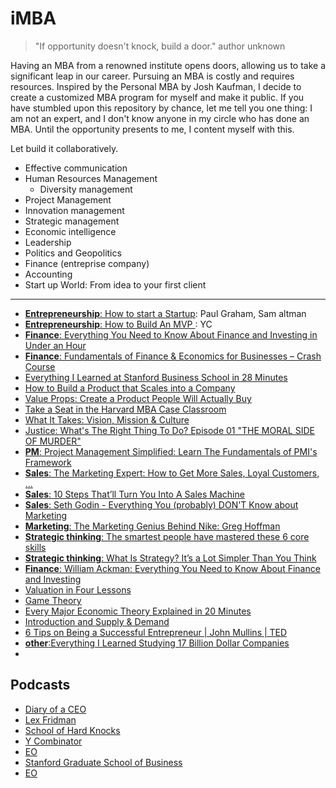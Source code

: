 # iMBA
> "If opportunity doesn't knock,
build a door." author unknown

Having an MBA from a renowned institute opens doors, allowing us to take a significant leap in our career. Pursuing an MBA is costly and requires resources. Inspired by the Personal MBA by Josh Kaufman, I decide to create a customized MBA program for myself and make it public. If you have stumbled upon this repository by chance, let me tell you one thing: I am not an expert, and I don't know anyone in my circle who has done an MBA. Until the opportunity presents to me, I content myself with this.

Let build it collaboratively. 

- Effective communication
- Human Resources Management
    * Diversity management
- Project Management
- Innovation management
- Strategic management
- Economic intelligence
- Leadership
- Politics and Geopolitics
- Finance (entreprise company)
- Accounting
- Start up World: From idea to your first client

---

- [__Entrepreneurship__: How to start a Startup](https://youtube.com/playlist?list=PL5q_lef6zVkaTY_cT1k7qFNF2TidHCe-1&si=UOieMmkygTZDG1mh): Paul Graham, Sam altman
- [__Entrepreneurship__: How to Build An MVP ](https://youtu.be/QRZ_l7cVzzU?si=InBvUsTcRd6EJLuv): YC
- [__Finance__: Everything You Need to Know About Finance and Investing in Under an Hour](https://youtu.be/WEDIj9JBTC8?si=hfysqMgmoi-U3xvb)
- [__Finance__: Fundamentals of Finance & Economics for Businesses – Crash Course](https://youtu.be/EJHPltmAULA?si=IpE_26eGJiNFjRl-)
- [Everything I Learned at Stanford Business School in 28 Minutes](https://youtu.be/vIkRbAvaQjs?si=QunhuCAbv7fK5TZB)
- [How to Build a Product that Scales into a Company
](https://youtu.be/r-98YRAF1dY?si=fAJnQP8Efz51UIkr)
- [Value Props: Create a Product People Will Actually Buy
](https://youtu.be/q8d9uuO1Cf4?si=KEyANS3er46U-CB9)
- [Take a Seat in the Harvard MBA Case Classroom](https://youtu.be/p7iwXvBnbIE?si=C0jV1B2RjEWhJFuU)
- [What It Takes: Vision, Mission & Culture](https://youtu.be/RI4UKUlnIDc?si=v4zE1ZT4jeDBhUhM)
- [Justice: What's The Right Thing To Do? Episode 01 "THE MORAL SIDE OF MURDER"](https://youtu.be/kBdfcR-8hEY?si=9a2ASFtYUqIBdVc9)
- [__PM__: Project Management Simplified: Learn The Fundamentals of PMI's Framework](https://youtu.be/ZKOL-rZ79gs?si=zgC1pVX7KbKE33w6)
- [__Sales__: The Marketing Expert: How to Get More Sales, Loyal Customers, ...](https://youtu.be/vM_1G1LCotU?si=xqK4Tcj9rSKFfYo_)
- [__Sales__: 10 Steps That’ll Turn You Into A Sales Machine](https://youtu.be/amdXa3CfzHw?si=SQAtbD-YwjiS6J_U)
- [__Sales__: Seth Godin - Everything You (probably) DON'T Know about Marketing](https://youtu.be/BPK_qzeH_yk?si=MR_DZMmFe_JYGzuW)
- [__Marketing__: The Marketing Genius Behind Nike: Greg Hoffman](https://youtu.be/nWwnm-z6mOw?si=aYzXfXRO3Y6mTwuQ)
- [__Strategic thinking__: The smartest people have mastered these 6 core skills](https://youtu.be/nWwnm-z6mOw?si=aYzXfXRO3Y6mTwuQ)
- [__Strategic thinking__: What Is Strategy? It’s a Lot Simpler Than You Think](https://youtu.be/o7Ik1OB4TaE?si=WSzjCVv9dCsqX427)
- [__Finance__: William Ackman: Everything You Need to Know About Finance and Investing](https://youtu.be/WEDIj9JBTC8?si=NFqHkT1Jj67G4H6r)
- [Valuation in Four Lessons](https://youtu.be/Z5chrxMuBoo?si=ny3sezjK76gxRfsF)
- [Game Theory](https://youtu.be/M3oWYHYoBvk?si=-Z_vKWSSJL0JBYRY)
- [Every Major Economic Theory Explained in 20 Minutes](https://youtu.be/dQ_UPQa3CUE?si=_4qEitX-ERuuAP0_)
- [Introduction and Supply & Demand](https://youtu.be/_OkTw766oCs?si=U6SNTtZn6wn6e0M2)
- [6 Tips on Being a Successful Entrepreneur | John Mullins | TED](https://youtu.be/eHJnEHyyN1Y?si=o6xavVtAg8hVz8_w)
- [__other__:Everything I Learned Studying 17 Billion Dollar Companies](https://youtu.be/9ecv90SSaSI?si=66LjwarVzMAZCZT0)
- 
## Podcasts
- [Diary of a CEO](https://www.youtube.com/TheDiaryOfACEO)
- [Lex Fridman](https://www.youtube.com/lexfridman)
- [School of Hard Knocks](https://www.youtube.com/@theschoolofhardknocks)
- [Y Combinator](https://www.youtube.com/@ycombinator)
- [EO](https://www.youtube.com/@entreprenuership_opportunities)
- [Stanford Graduate School of Business](https://www.youtube.com/@stanfordgsb)
- [EO](https://www.youtube.com/@entreprenuership_opportunities)